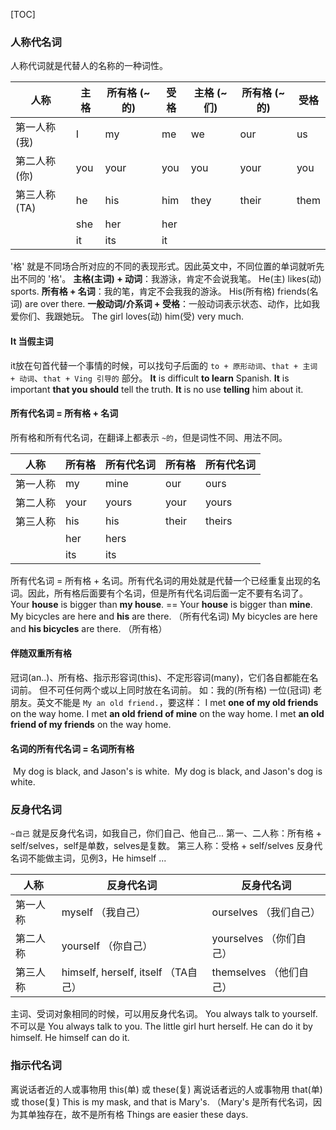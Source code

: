 [TOC]



### 人称代名词

人称代词就是代替人的名称的一种词性。

| 人称          | 主格 | 所有格 (~的) | 受格 | 主格 (~们) | 所有格 (~的) | 受格 |
| ------------- | ---- | ------------ | ---- | ---------- | ------------ | ---- |
| 第一人称 (我) | I    | my           | me   | we         | our          | us   |
| 第二人称 (你) | you  | your         | you  | you        | your         | you  |
| 第三人称 (TA) | he   | his          | him  | they       | their        | them |
|               | she  | her          | her  |            |              |      |
|               | it   | its          | it   |            |              |      |

'格' 就是不同场合所对应的不同的表现形式。因此英文中，不同位置的单词就听先出不同的 '格'。
**主格(主词) + 动词**：我游泳，肯定不会说我笔。
	He(主) likes(动) sports.
**所有格 + 名词**：我的笔，肯定不会我我的游泳。
	His(所有格) friends(名词) are over there.
**一般动词/介系词 + 受格**：一般动词表示状态、动作，比如我爱你们、我跟她玩。
	The girl loves(动) him(受) very much.



#### It 当假主词

it放在句首代替一个事情的时候，可以找句子后面的 `to + 原形动词`、`that + 主词 + 动词`、`that + Ving 引导的` 部分。
	**It** is difficult **to learn** Spanish.
	**It** is important **that you should** tell the truth.
	**It** is no use **telling** him about it.



#### 所有代名词 = 所有格 + 名词

所有格和所有代名词，在翻译上都表示 `~的`，但是词性不同、用法不同。

| 人称     | 所有格 | 所有代名词 | 所有格 | 所有代名词 |
| -------- | ------ | ---------- | ------ | ---------- |
| 第一人称 | my     | mine       | our    | ours       |
| 第二人称 | your   | yours      | your   | yours      |
| 第三人称 | his    | his        | their  | theirs     |
|          | her    | hers       |        |            |
|          | its    | its        |        |            |

所有代名词 = 所有格 + 名词。所有代名词的用处就是代替一个已经重复出现的名词。因此，所有格后面要有个名词，但是所有代名词后面一定不要有名词了。
	Your **house** is bigger than **my house**. == Your **house** is bigger than **mine**.
	My bicycles are here and **his** are there. 				（所有代名词) 
	My bicycles are here and **his bicycles** are there. （所有格）



#### 伴随双重所有格

冠词(an..)、所有格、指示形容词(this)、不定形容词(many)，它们各自都能在名词前。
但不可任何两个或以上同时放在名词前。
如：我的(所有格) 一位(冠词) 老朋友。英文不能是 `My an old friend.`，要这样：
	I met **one of my old friends** on the way home.
	I met **an old friend of mine** on the way home.
	I met **an old friend of my friends** on the way home.	



#### 名词的所有代名词 = 名词所有格

​	My dog is black, and Jason's is white.
​	My dog is black, and Jason's dog is white.



### 反身代名词

`~自己` 就是反身代名词，如我自己，你们自己、他自己...
第一、二人称：所有格 + self/selves，self是单数，selves是复数。
第三人称：受格 + self/selves
反身代名词不能做主词，见例3，He himself ...

| 人称     | 反身代名词                          | 反身代名词              |
| -------- | ----------------------------------- | ----------------------- |
| 第一人称 | myself （我自己）                   | ourselves （我们自己）  |
| 第二人称 | yourself （你自己）                 | yourselves （你们自己） |
| 第三人称 | himself, herself, itself （TA自己） | themselves （他们自己） |

主词、受词对象相同的时候，可以用反身代名词。
	You always talk to yourself. 	不可以是 You always talk to you.
	The little girl hurt herself.
	He can do it by himself.  He himself can do it.



### 指示代名词

离说话者近的人或事物用 this(单) 或 these(复)
离说话者远的人或事物用 that(单) 或 those(复)
	This is my mask, and that is Mary's.	（Mary's 是所有代名词，因为其单独存在，故不是所有格
	Things are easier these days.	